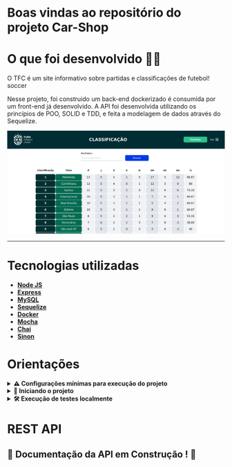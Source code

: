 # Boas vindas ao repositório do projeto Car-Shop
 # O que foi desenvolvido  👨‍💻 


  O TFC é um site informativo sobre partidas e classificações de futebol! soccer

  Nesse projeto, foi construido um back-end dockerizado é consumida por um front-end já desenvolvido. A API foi desenvolvida utilizando os princípios de POO, SOLID e TDD, e feita a modelagem de dados através do Sequelize. 

   ![Exemplo app front](/front-example.png)  
 
  ---

# Tecnologias utilizadas <a name="tecnologias"></a>

- [**Node JS**](https://nodejs.org/pt-br/)
- [**Express**](https://expressjs.com/pt-br/)
- [**MySQL**](https://www.mysql.com/)
- [**Sequelize**](https://sequelize.org/)
- [**Docker**](https://www.docker.com/)
- [**Mocha**](https://mochajs.org/)
- [**Chai**](https://www.chaijs.com)
- [**Sinon**](https://sinonjs.org/)

# Orientações <a name="orientacoes"></a>


<details>
<summary><strong> ⚠️ Configurações mínimas para execução do projeto</strong></summary><br />

Na sua máquina você deve ter:

 - Sistema Operacional Distribuição Unix
 - Node versão 16
 - Docker
 - Docker-compose versão >=1.29.2

➡️ O `node` deve ter versão igual ou superior à `16.14.0 LTS`:
  - Para instalar o nvm, [acesse esse link](https://github.com/nvm-sh/nvm#installing-and-updating);
  - Rode os comandos abaixo para instalar a versão correta de `node` e usá-la:
    - `nvm install 16.14 --lts`
    - `nvm use 16.14`
    - `nvm alias default 16.14`

➡️ O `docker-compose` deve ter versão igual ou superior à`ˆ1.29.2`:
  * Use esse [link de referência para realizar a instalação corretamente no ubuntu](https://app.betrybe.com/learn/course/5e938f69-6e32-43b3-9685-c936530fd326/module/94d0e996-1827-4fbc-bc24-c99fb592925b/section/5987fa2d-0d04-45b2-9d91-1c2ffce09862/day/2f1a5c4d-74b1-488a-8d9b-408682c93724/lesson/b883b81d-21f6-4b60-aa62-8508f6017ea0);
  * Acesse o [link da documentação oficial com passos para desinstalar](https://docs.docker.com/compose/install/#uninstallation) caso necessário.

</details>
<details>
<summary><strong> 🔰 Iniciando o projeto</strong></summary><br />

  1. Clone o repositório
  * `git clone https://github.com/luizfilipelgs/TFC`

  2. Entre na pasta do repositório que você acabou de clonar:
  * `cd TFC`

  3. Instale as dependências (Isso ja ira instalar tanto o front quanto o backend).
  * `npm install`

  4. Execute o docker compose.
  * `npm run compose:up`
  * Obs: São utilizas as portas 3306, 3001 e 3000 , certifique-se que elas estão disponíveis no momento de executar o comando.

  5. Para acessar.
   - Porta Front-End - http://localhost:3000
   - Porta Back-End - http://localhost:3001

  

</details>

<details>

## Testes Integração Back-end 

  <summary><strong>🛠 Execução de testes localmente</strong></summary>

  Para executar os testes localmente, basta executar o comando `npm run test:coverage`.

  Você verá a lista de testes aprovados e a tabela de cobertura deles.
  <br>
</details>

# REST API <a name="rest-api"></a>

## :construction: Documentação da API em Construção ! :construction:

